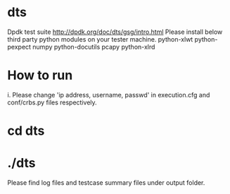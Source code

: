 # dts
Dpdk test suite
http://dpdk.org/doc/dts/gsg/intro.html
Please install below third party python modules on your tester machine.
python-xlwt
python-pexpect
numpy
python-docutils
pcapy
python-xlrd

How to run
==========
i. Please change 'ip address, username, passwd' in execution.cfg and conf/crbs.py files respectively.

# cd dts
# ./dts 

Please find log files and testcase summary files under output folder.

